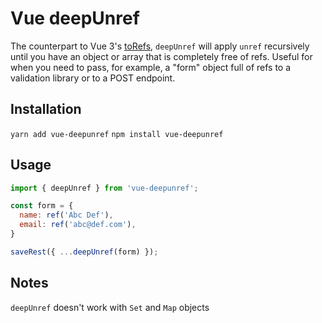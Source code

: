 # Vue deepUnref

The counterpart to Vue 3's [toRefs](https://v3.vuejs.org/api/refs-api.html#torefs), `deepUnref` will apply `unref` recursively until you have an object or array that is completely free of refs.  Useful for when you need to pass, for example, a "form" object full of refs to a validation library or to a POST endpoint.

## Installation

`yarn add vue-deepunref`
`npm install vue-deepunref`

## Usage

```javascript
import { deepUnref } from 'vue-deepunref';

const form = {
  name: ref('Abc Def'),
  email: ref('abc@def.com'),
}

saveRest({ ...deepUnref(form) });
```

## Notes
`deepUnref` doesn't work with `Set` and `Map` objects